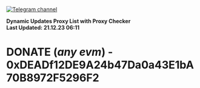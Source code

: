 [![Telegram channel](https://img.shields.io/endpoint?url=https://runkit.io/damiankrawczyk/telegram-badge/branches/master?url=https://t.me/n4z4v0d)](https://t.me/n4z4v0d) 

**Dynamic Updates Proxy List with Proxy Checker**  
**Last Updated: 21.12.23 06:11**

# DONATE (_any evm_) - 0xDEADf12DE9A24b47Da0a43E1bA70B8972F5296F2
